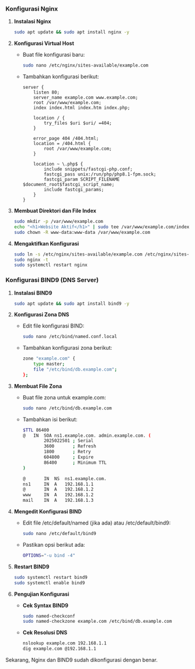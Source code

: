 ### Konfigurasi Nginx

1. **Instalasi Nginx**
    ```sh
    sudo apt update && sudo apt install nginx -y
    ```

2. **Konfigurasi Virtual Host**
    - Buat file konfigurasi baru:
      ```sh
      sudo nano /etc/nginx/sites-available/example.com
      ```
    - Tambahkan konfigurasi berikut:
      ```nginx
      server {
          listen 80;
          server_name example.com www.example.com;
          root /var/www/example.com;
          index index.html index.htm index.php;

          location / {
              try_files $uri $uri/ =404;
          }

          error_page 404 /404.html;
          location = /404.html {
              root /var/www/example.com;
          }

          location ~ \.php$ {
              include snippets/fastcgi-php.conf;
              fastcgi_pass unix:/run/php/php8.1-fpm.sock;
              fastcgi_param SCRIPT_FILENAME $document_root$fastcgi_script_name;
              include fastcgi_params;
          }
      }
      ```

3. **Membuat Direktori dan File Index**
    ```sh
    sudo mkdir -p /var/www/example.com
    echo "<h1>Website Aktif</h1>" | sudo tee /var/www/example.com/index.html
    sudo chown -R www-data:www-data /var/www/example.com
    ```

4. **Mengaktifkan Konfigurasi**
    ```sh
    sudo ln -s /etc/nginx/sites-available/example.com /etc/nginx/sites-enabled/
    sudo nginx -t
    sudo systemctl restart nginx
    ```

### Konfigurasi BIND9 (DNS Server)

1. **Instalasi BIND9**
    ```sh
    sudo apt update && sudo apt install bind9 -y
    ```

2. **Konfigurasi Zona DNS**
    - Edit file konfigurasi BIND:
      ```sh
      sudo nano /etc/bind/named.conf.local
      ```
    - Tambahkan konfigurasi zona berikut:
      ```sh
      zone "example.com" {
          type master;
          file "/etc/bind/db.example.com";
      };
      ```

3. **Membuat File Zona**
    - Buat file zona untuk example.com:
      ```sh
      sudo nano /etc/bind/db.example.com
      ```
    - Tambahkan isi berikut:
      ```sh
      $TTL 86400
      @   IN  SOA ns1.example.com. admin.example.com. (
              2025022501 ; Serial
              3600       ; Refresh
              1800       ; Retry
              604800     ; Expire
              86400      ; Minimum TTL
      )

      @       IN  NS  ns1.example.com.
      ns1     IN  A   192.168.1.1
      @       IN  A   192.168.1.2
      www     IN  A   192.168.1.2
      mail    IN  A   192.168.1.3
      ```

4. **Mengedit Konfigurasi BIND**
    - Edit file /etc/default/named (jika ada) atau /etc/default/bind9:
      ```sh
      sudo nano /etc/default/bind9
      ```
    - Pastikan opsi berikut ada:
      ```sh
      OPTIONS="-u bind -4"
      ```

5. **Restart BIND9**
    ```sh
    sudo systemctl restart bind9
    sudo systemctl enable bind9
    ```

6. **Pengujian Konfigurasi**
    - **Cek Syntax BIND9**
      ```sh
      sudo named-checkconf
      sudo named-checkzone example.com /etc/bind/db.example.com
      ```
    - **Cek Resolusi DNS**
      ```sh
      nslookup example.com 192.168.1.1
      dig example.com @192.168.1.1
      ```

Sekarang, Nginx dan BIND9 sudah dikonfigurasi dengan benar.
